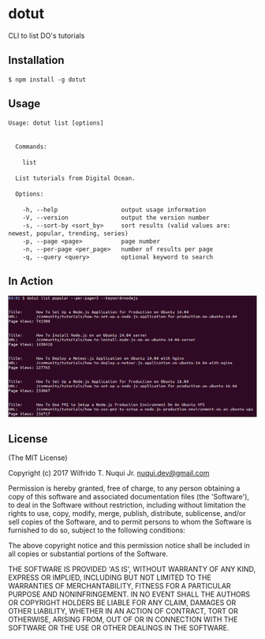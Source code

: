
# dotut

CLI to list DO's tutorials

## Installation

    $ npm install -g dotut

## Usage

```
Usage: dotut list [options]


  Commands:

    list

  List tutorials from Digital Ocean.

  Options:

    -h, --help                  output usage information
    -V, --version               output the version number
    -s, --sort-by <sort_by>     sort results (valid values are: newest, popular, trending, series)
    -p, --page <page>           page number
    -n, --per-page <per_page>   number of results per page
    -q, --query <query>         optional keyword to search
```

## In Action

![dotut in action](dotut.png)

## License

(The MIT License)

Copyright (c) 2017 Wilfrido T. Nuqui Jr. nuqui.dev@gmail.com

Permission is hereby granted, free of charge, to any person obtaining
a copy of this software and associated documentation files (the
'Software'), to deal in the Software without restriction, including
without limitation the rights to use, copy, modify, merge, publish,
distribute, sublicense, and/or sell copies of the Software, and to
permit persons to whom the Software is furnished to do so, subject to
the following conditions:

The above copyright notice and this permission notice shall be
included in all copies or substantial portions of the Software.

THE SOFTWARE IS PROVIDED 'AS IS', WITHOUT WARRANTY OF ANY KIND,
EXPRESS OR IMPLIED, INCLUDING BUT NOT LIMITED TO THE WARRANTIES OF
MERCHANTABILITY, FITNESS FOR A PARTICULAR PURPOSE AND NONINFRINGEMENT.
IN NO EVENT SHALL THE AUTHORS OR COPYRIGHT HOLDERS BE LIABLE FOR ANY
CLAIM, DAMAGES OR OTHER LIABILITY, WHETHER IN AN ACTION OF CONTRACT,
TORT OR OTHERWISE, ARISING FROM, OUT OF OR IN CONNECTION WITH THE
SOFTWARE OR THE USE OR OTHER DEALINGS IN THE SOFTWARE.
